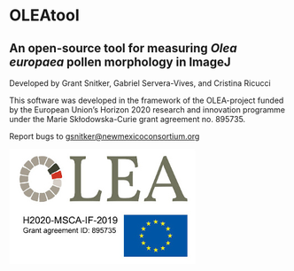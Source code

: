 # OLEAtool

## An open-source tool for measuring *Olea europaea* pollen morphology in ImageJ

Developed by Grant Snitker, Gabriel Servera-Vives, and Cristina Ricucci 

This software was developed in the framework of the OLEA-project funded by the European Union’s Horizon 2020 research and innovation programme under the Marie Skłodowska-Curie grant agreement no. 895735.

Report bugs to gsnitker@newmexicoconsortium.org

![OLEAtool](https://github.com/gsnitker/OLEAtool/blob/main/OleaTool-dev/info/OLEA_project.jpg?raw=true)
